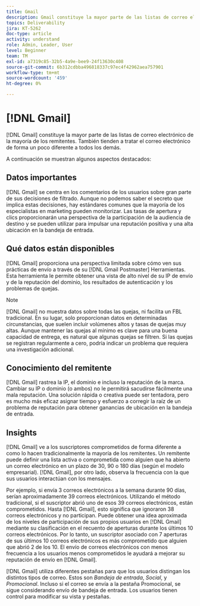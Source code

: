 ```yaml
---
title: Gmail
description: Gmail constituye la mayor parte de las listas de correo electrónico de la mayoría de los remitentes. También tienden a tratar el correo electrónico de forma un poco diferente a todos los demás.
topics: Deliverability
jira: KT-5262
doc-type: article
activity: understand
role: Admin, Leader, User
level: Beginner
team: TM
exl-id: a7319c85-32b5-4a9e-bee9-24f13630c408
source-git-commit: 6b312cdbba496818337c97ec4f42962aea757901
workflow-type: tm+mt
source-wordcount: '459'
ht-degree: 0%

---
```


# [!DNL Gmail]

[!DNL Gmail] constituye la mayor parte de las listas de correo electrónico de la mayoría de los remitentes. También tienden a tratar el correo electrónico de forma un poco diferente a todos los demás.

A continuación se muestran algunos aspectos destacados:

## Datos importantes

[!DNL Gmail] se centra en los comentarios de los usuarios sobre gran parte de sus decisiones de filtrado. Aunque no podemos saber el secreto que implica estas decisiones, hay estándares comunes que la mayoría de los especialistas en marketing pueden monitorizar. Las tasas de apertura y clics proporcionarán una perspectiva de la participación de la audiencia de destino y se pueden utilizar para impulsar una reputación positiva y una alta ubicación en la bandeja de entrada.

## Qué datos están disponibles

[!DNL Gmail] proporciona una perspectiva limitada sobre cómo ven sus prácticas de envío a través de su [!DNL Gmail Postmaster] Herramientas. Esta herramienta le permite obtener una vista de alto nivel de su IP de envío y de la reputación del dominio, los resultados de autenticación y los problemas de quejas.

>[!NOTE]
>
>[!DNL Gmail] no muestra datos sobre todas las quejas, ni facilita un FBL tradicional. En su lugar, solo proporcionan datos en determinadas circunstancias, que suelen incluir volúmenes altos y tasas de quejas muy altas. Aunque mantener las quejas al mínimo es clave para una buena capacidad de entrega, es natural que algunas quejas se filtren. Si las quejas se registran regularmente a cero, podría indicar un problema que requiera una investigación adicional.

## Conocimiento del remitente

[!DNL Gmail] rastrea la IP, el dominio e incluso la reputación de la marca. Cambiar su IP o dominio (o ambos) no le permitirá sacudirse fácilmente una mala reputación. Una solución rápida o creativa puede ser tentadora, pero es mucho más eficaz asignar tiempo y esfuerzo a corregir la raíz de un problema de reputación para obtener ganancias de ubicación en la bandeja de entrada.

## Insights

[!DNL Gmail] ve a los suscriptores comprometidos de forma diferente a como lo hacen tradicionalmente la mayoría de los remitentes. Un remitente puede definir una lista activa o comprometida como alguien que ha abierto un correo electrónico en un plazo de 30, 90 o 180 días (según el modelo empresarial). [!DNL Gmail], por otro lado, observa la frecuencia con la que sus usuarios interactúan con los mensajes.

Por ejemplo, si envía 3 correos electrónicos a la semana durante 90 días, serían aproximadamente 39 correos electrónicos. Utilizando el método tradicional, si el suscriptor abrió uno de esos 39 correos electrónicos, están comprometidos. Hasta [!DNL Gmail], esto significa que ignoraron 38 correos electrónicos y no participan. Puede obtener una idea aproximada de los niveles de participación de sus propios usuarios en [!DNL Gmail] mediante su clasificación en el recuento de aperturas durante los últimos 10 correos electrónicos. Por lo tanto, un suscriptor asociado con 7 aperturas de sus últimos 10 correos electrónicos es más comprometido que alguien que abrió 2 de los 10. El envío de correos electrónicos con menos frecuencia a los usuarios menos comprometidos le ayudará a mejorar su reputación de envío en [!DNL Gmail].

[!DNL Gmail] utiliza diferentes pestañas para que los usuarios distingan los distintos tipos de correo. Estos son *Bandeja de entrada*, *Social*, y *Promocional*. Incluso si el correo se envía a la pestaña Promocional, se sigue considerando envío de bandeja de entrada. Los usuarios tienen control para modificar su vista y pestañas.
